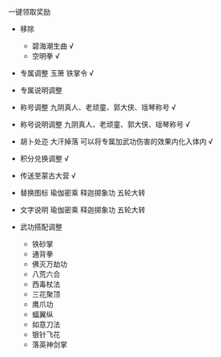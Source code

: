 一键领取奖励

- 移除
    - 碧海潮生曲 √
    - 空明拳 √


- 专属调整 玉箫 铁掌令 √
- 专属说明调整
- 称号调整 九阴真人、老顽童、郭大侠、瑶琴称号 √
- 称号说明调整 九阴真人、老顽童、郭大侠、瑶琴称号 √
- 胡卜处迩 大汗掉落 可以将专属加武功伤害的效果内化入体内 √
- 积分兑换调整 √
- 传送至蒙古大营  √


- 替换图标 瑜伽密乘 释迦掷象功 五轮大转
- 文字说明 瑜伽密乘 释迦掷象功 五轮大转
- 武功搭配调整
    - 铁砂掌
    - 通背拳
    - 佛灭万劫功
    - 八荒六合
    - 西毒杖法
    - 三花聚顶
    - 鹰爪功
    - 蝠翼纵
    - 如意刀法
    - 银针飞花
    - 落英神剑掌
